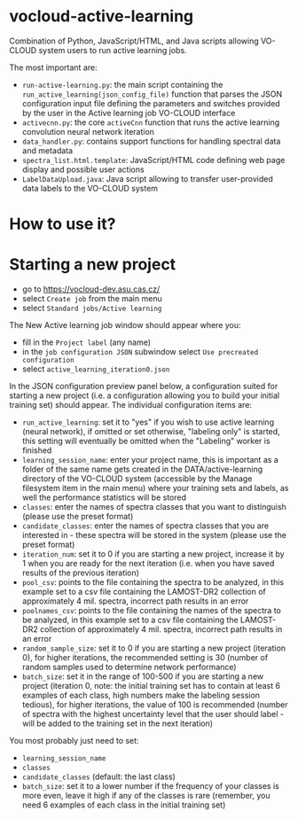 # vocloud-active-learning
Combination of Python, JavaScript/HTML, and Java scripts allowing VO-CLOUD system users to run active learning jobs.

The most important are:
  - `run-active-learning.py`: the main script containing the `run_active_learning(json_config_file)` function that parses the JSON configuration input file defining the parameters and switches provided by the user in the Active learning job VO-CLOUD interface
  - `activecnn.py`: the core `activeCnn` function that runs the active learning convolution neural network iteration
  - `data_handler.py`: contains support functions for handling spectral data and metadata
  - `spectra_list.html.template`: JavaScript/HTML code defining web page display and possible user actions 
  - `LabelDataUpload.java`: Java script allowing to transfer user-provided data labels to the VO-CLOUD system 
  
# How to use it?

# Starting a new project

- go to https://vocloud-dev.asu.cas.cz/
- select `Create job` from the main menu
- select `Standard jobs/Active learning`

The New Active learning job window should appear where you:
- fill in the `Project label` (any name)
- in the `job configuration JSON` subwindow select `Use precreated configuration`
- select `active_learning_iteration0.json`

In the JSON configuration preview panel below, a configuration suited for starting a new project (i.e. a configuration allowing you to build your initial training set) should appear. The individual configuration items are:
- `run_active_learning`: set it to "yes" if you wish to use active learning (neural network), if omitted or set otherwise, "labeling only" is started, this setting will eventually be omitted when the "Labeling" worker is finished
- `learning_session_name`: enter your project name, this is important as a folder of the same name gets created in the DATA/active-learning directory of the VO-CLOUD system (accessible by the Manage filesystem item in the main menu) where your training sets and labels, as well the performance statistics will be stored
- `classes`: enter the names of spectra classes that you want to distinguish (please use the preset format)
- `candidate_classes`: enter the names of spectra classes that you are interested in - these spectra will be stored in the system (please use the preset format)
- `iteration_num`: set it to 0 if you are starting a new project, increase it by 1 when you are ready for the next iteration (i.e. when you have saved results of the previous iteration)
- `pool_csv`: points to the file containing the spectra to be analyzed, in this example set to a csv file containing the LAMOST-DR2 collection of approximately 4 mil. spectra, incorrect path results in an error   
- `poolnames_csv`: points to the file containing the names of the spectra to be analyzed, in this example set to a csv file containing the LAMOST-DR2 collection of approximately 4 mil. spectra, incorrect path results in an error 
- `random_sample_size`: set it to 0 if you are starting a new project (iteration 0), for higher iterations, the recommended setting is 30 (number of random samples used to determine network performance)
- `batch_size`: set it in the range of 100-500 if you are starting a new project (iteration 0, note: the initial training set has to contain at least 6 examples of each class, high numbers make the labeling session tedious), for higher iterations, the value of 100 is recommended (number of spectra with the highest uncertainty level that the user should label - will be added to the training set in the next iteration)

You most probably just need to set:
- `learning_session_name`
- `classes`
- `candidate_classes` (default: the last class)
- `batch_size`: set it to a lower number if the frequency of your classes is more even, leave it high if any of the classes is rare (remember, you need 6 examples of each class in the initial training set)
